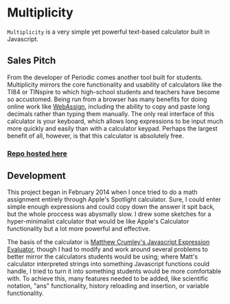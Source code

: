 # Multiplicity
`Multiplicity` is a very simple yet powerful text-based calculator built in Javascript.

## Sales Pitch

From the developer of Periodic comes another tool built for students. Multiplicity mirrors the core functionality and usability of calculators like the TI84 or TINspire to which high-school students and teachers have become so accustomed. Being run from a browser has many benefits for doing online work like [WebAssign](http://webassign.net/), including the ability to copy and paste long decimals rather than typing them manually. The only real interface of this calculator is your keyboard, which allows long expressions to be input much more quickly and easily than with a calculator keypad. Perhaps the largest benefit of all, however, is that this calculator is absolutely free.

### [Repo hosted here](http://jmkl.co/multiplicity/)


## Development

This project began in February 2014 when I once tried to do a math assignment entirely through Apple's Spotlight calculator. Sure, I could enter simple enough expressions and could copy down the answer it spit back, but the whole proccess was abysmally slow. I drew some sketches for a hyper-minimalist calculator that would be like Apple's Calculator functionality but a lot more powerful and effective.

The basis of the calculator is [Matthew Crumley's Javascript Expression Evaluator](http://silentmatt.com/javascript-expression-evaluator/), though I had to modify and work around several problems to better mirror the calculators students would be using; where Matt's calculator interpreted strings into something Javascript functions could handle, I tried to turn it into something students would be more comfortable with. To achieve this, many features needed to be added, like scientific notation, "ans" functionality, history reloading and insertion, or variable functionality.
